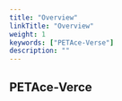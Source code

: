 ```yaml
---
title: "Overview"
linkTitle: "Overview"
weight: 1
keywords: ["PETAce-Verse"]
description: ""
---
```


## PETAce-Verce
<!-- start-petace-verse-overview -->

<!-- end-petace-verse-overview -->
